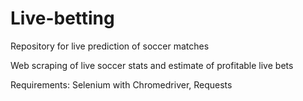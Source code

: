 # Live-betting
Repository for live prediction of soccer matches

Web scraping of live soccer stats and estimate of profitable live bets

Requirements: Selenium with Chromedriver, Requests
